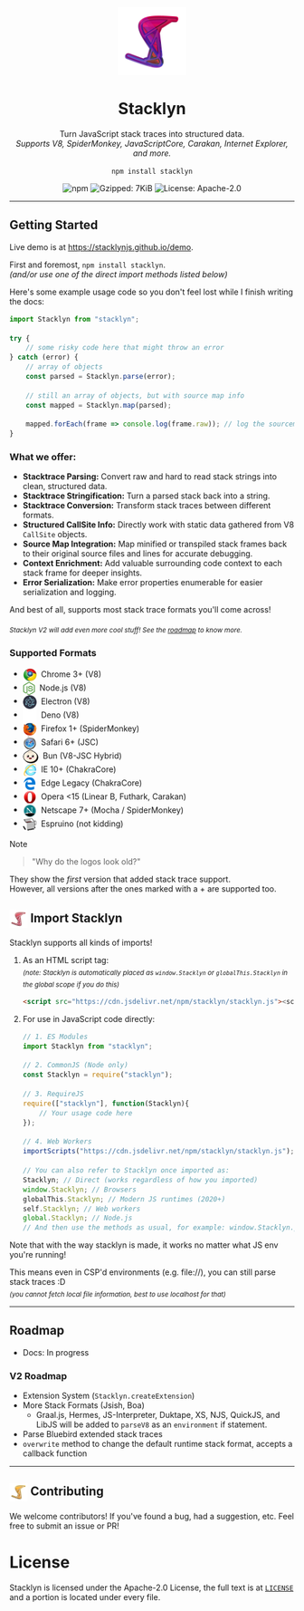 <p align="center">
    <img src="https://raw.githubusercontent.com/stacklynjs/stacklyn/main/images/stacklyn/Gradient.png" height="120">
</p>

<h1 align="center">Stacklyn</h1>

<p align="center">
  Turn JavaScript stack traces into structured data.
  <br>
  <i>Supports V8, SpiderMonkey, JavaScriptCore, Carakan, Internet Explorer, and more.</i>
</p>

<p align="center"><code>npm install stacklyn</code></p>

<p align="center">
    <img src="https://img.shields.io/npm/v/stacklyn" alt="npm">
    <img src="https://img.shields.io/bundlephobia/minzip/stacklyn?label=Gzipped&color=4c5eb4" alt="Gzipped: 7KiB">
    <img src="https://img.shields.io/badge/License-Apache--2.0-4B0082?style=flat" alt="License: Apache-2.0">
</p>

---

## Getting Started

Live demo is at https://stacklynjs.github.io/demo.

First and foremost, `npm install stacklyn`.  
*(and/or use one of the direct import methods listed below)*  

Here's some example usage code so you don't feel lost while I finish writing the docs:

```js
import Stacklyn from "stacklyn";

try {
    // some risky code here that might throw an error
} catch (error) {
    // array of objects
    const parsed = Stacklyn.parse(error);

    // still an array of objects, but with source map info
    const mapped = Stacklyn.map(parsed);

    mapped.forEach(frame => console.log(frame.raw)); // log the sourcemapped stack frames
}
```

### What we offer:
- **Stacktrace Parsing:** Convert raw and hard to read stack strings into clean, structured data.
- **Stacktrace Stringification:** Turn a parsed stack back into a string.
- **Stacktrace Conversion:** Transform stack traces between different formats.
- **Structured CallSite Info:** Directly work with static data gathered from V8 `CallSite` objects.
- **Source Map Integration:** Map minified or transpiled stack frames back to their original source files and lines for accurate debugging.
- **Context Enrichment:** Add valuable surrounding code context to each stack frame for deeper insights.
- **Error Serialization:** Make error properties enumerable for easier serialization and logging.

And best of all, supports most stack trace formats you'll come across!

<sub>*Stacklyn V2 will add even more cool stuff! See the [roadmap](#roadmap) to know more.*</sub>

### Supported Formats
- <img height="24" src="https://raw.githubusercontent.com/stacklynjs/stacklyn/main/images/chrome.png"  align="center">&nbsp; Chrome 3+ (V8)
- <img height="24" src="https://raw.githubusercontent.com/stacklynjs/stacklyn/main/images/node.svg"  align="center">&nbsp; Node.js (V8)
- <img height="24" src="https://raw.githubusercontent.com/stacklynjs/stacklyn/main/images/electron.svg"  align="center">&nbsp; Electron (V8)
- <img height="24" src="https://raw.githubusercontent.com/stacklynjs/stacklyn/main/images/deno.svg"  align="center">&nbsp; Deno (V8)
- <img height="24" src="https://raw.githubusercontent.com/stacklynjs/stacklyn/main/images/firefox.png"  align="center">&nbsp; Firefox 1+ (SpiderMonkey)
- <img height="24" src="https://raw.githubusercontent.com/stacklynjs/stacklyn/main/images/safari.png"  align="center">&nbsp; Safari 6+ (JSC)
- <img height="24" src="https://raw.githubusercontent.com/stacklynjs/stacklyn/main/images/bun.svg"  align="center">&nbsp; Bun (V8-JSC Hybrid)
- <img height="24" src="https://raw.githubusercontent.com/stacklynjs/stacklyn/main/images/ie.png"  align="center">&nbsp; IE 10+ (ChakraCore)
- <img height="24" src="https://raw.githubusercontent.com/stacklynjs/stacklyn/main/images/edge.png"  align="center">&nbsp; Edge Legacy (ChakraCore)
- <img height="24" src="https://raw.githubusercontent.com/stacklynjs/stacklyn/main/images/opera.png"  align="center">&nbsp; Opera \<15 (Linear B, Futhark, Carakan)
- <img height="24" src="https://raw.githubusercontent.com/stacklynjs/stacklyn/main/images/netscape.png"  align="center">&nbsp; Netscape 7+ (Mocha / SpiderMonkey)
- <img height="24" src="https://raw.githubusercontent.com/stacklynjs/stacklyn/main/images/espruino.png"  align="center">&nbsp; Espruino (not kidding)

> [!NOTE]  
> > "Why do the logos look old?"
>  
> They show the *first* version that added stack trace support.  
> However, all versions after the ones marked with a + are supported too.

## <img src="https://raw.githubusercontent.com/stacklynjs/stacklyn/main/images/stacklyn/Red.png"  height="32" align="center"> Import Stacklyn
Stacklyn supports all kinds of imports!
1. As an HTML script tag:  
  <sub>*(note: Stacklyn is automatically placed as `window.Stacklyn` or `globalThis.Stacklyn` in the global scope if you do this)*</sub>
    ```html
    <script src="https://cdn.jsdelivr.net/npm/stacklyn/stacklyn.js"><script>
    ```
   
1. For use in JavaScript code directly:
    ```js
    // 1. ES Modules
    import Stacklyn from "stacklyn";
    
    // 2. CommonJS (Node only)
    const Stacklyn = require("stacklyn");
    
    // 3. RequireJS
    require(["stacklyn"], function(Stacklyn){
        // Your usage code here
    });
  
    // 4. Web Workers
    importScripts("https://cdn.jsdelivr.net/npm/stacklyn/stacklyn.js");

    // You can also refer to Stacklyn once imported as:
    Stacklyn; // Direct (works regardless of how you imported)
    window.Stacklyn; // Browsers
    globalThis.Stacklyn; // Modern JS runtimes (2020+)
    self.Stacklyn; // Web workers
    global.Stacklyn; // Node.js
    // And then use the methods as usual, for example: window.Stacklyn.parse(myError);
    ```
    
Note that with the way stacklyn is made, it works no matter what JS env you're running! 

This means even in CSP'd environments (e.g. file://), you can still parse stack traces :D  
<sub>*(you cannot fetch local file information, best to use localhost for that)*</sub>

---
## Roadmap
- Docs: In progress

### V2 Roadmap
- Extension System (`Stacklyn.createExtension`)
- More Stack Formats (Jsish, Boa)
  - Graal.js, Hermes, JS-Interpreter, Duktape, XS, NJS, QuickJS, and LibJS will be added to `parseV8` as an `environment` if statement.
- Parse Bluebird extended stack traces
- `overwrite` method to change the default runtime stack format, accepts a callback function
---

## <img src="https://raw.githubusercontent.com/stacklynjs/stacklyn/main/images/stacklyn/Gold.png"  height="32" align="center"> Contributing
We welcome contributors!
If you've found a bug, had a suggestion, etc. Feel free to submit an issue or PR!

# License
Stacklyn is licensed under the Apache-2.0 License, the full text is at [`LICENSE`](/LICENSE) and a portion is located under every file.